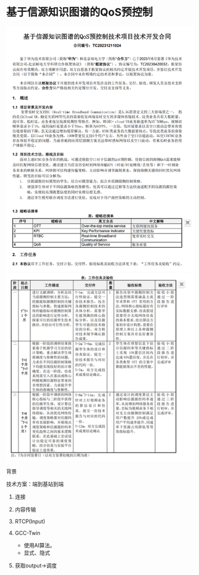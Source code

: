 # 基于信源知识图谱的QoS预控制

![1](image.png)
![2](image-1.png)

背景

技术方案：端到基站到端

1. 连接
2. 内容传输
3. RTCP(Input)
4. GCC-Twin

   - 使用AI算法。
   - 显式、隐式

5. 获取output->调度





